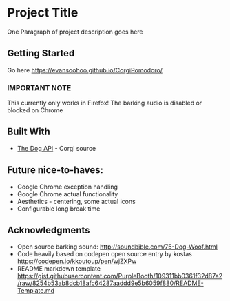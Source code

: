 # Project Title

One Paragraph of project description goes here

## Getting Started

Go here
https://evansoohoo.github.io/CorgiPomodoro/

### IMPORTANT NOTE

This currently only works in Firefox!  The barking audio is disabled or blocked on Chrome



## Built With

* [The Dog API](https://dog.ceo/dog-api/) - Corgi source

## Future nice-to-haves:

* Google Chrome exception handling
* Google Chrome actual functionality
* Aesthetics - centering, some actual icons
* Configurable long break time


## Acknowledgments

* Open source barking sound: http://soundbible.com/75-Dog-Woof.html
* Code heavily based on codepen open source entry by kostas https://codepen.io/kkoutoup/pen/wjZXPw
* README markdown template https://gist.githubusercontent.com/PurpleBooth/109311bb0361f32d87a2/raw/8254b53ab8dcb18afc64287aaddd9e5b6059f880/README-Template.md